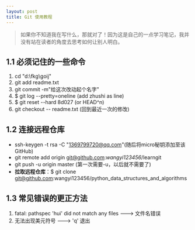 ```yaml
---
layout: post
title: Git 使用教程
---
```

> 如果你不知道我在写什么，那就对了！因为这是自己的一点学习笔记，我并没有站在读者的角度去思考如何让别人明白。

## 1.1 必须记住的一些命令
1. cd "d:\\fkg\goij"
1. git add readme.txt 
2. git commit -m"给这次改动起个名字" 
3. $ git log --pretty=oneline (add zhushi as line)
4. $ git reset --hard 8d027 (or HEAD^n)
5. git checkout -- readme.txt (回到最近一次的修改)

## 1.2 连接远程仓库
- ssh-keygen -t rsa -C "1369799720@qq.com"(随后将micro秘钥添加至该GitHub)
- git remote add origin git@github.com:*wangyi123456*/learngit
- git push -u origin master (第一次需要-u，以后就不需要了)
- **拉取远程仓库**：$ git clone git@github.com:wangyi123456/python_data_structures_and_algorithms


## 1.3 常见错误的更正方法
1. fatal: pathspec 'hui' did not match any files ---> 文件名错误
2. 无法出现美元符号 ---> 'q' 退出

